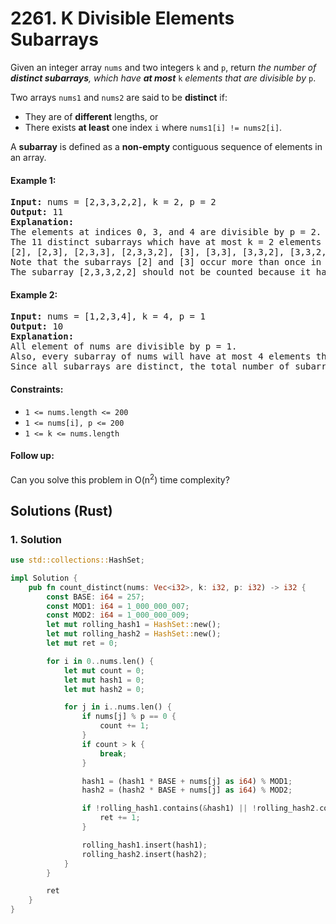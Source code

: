 # 2261. K Divisible Elements Subarrays
Given an integer array `nums` and two integers `k` and `p`, return *the number of **distinct subarrays**, which have **at most*** `k` *elements that are divisible by* `p`.

Two arrays `nums1` and `nums2` are said to be **distinct** if:
* They are of **different** lengths, or
* There exists **at least** one index `i` where `nums1[i] != nums2[i]`.

A **subarray** is defined as a **non-empty** contiguous sequence of elements in an array.

#### Example 1:
<pre>
<strong>Input:</strong> nums = [2,3,3,2,2], k = 2, p = 2
<strong>Output:</strong> 11
<strong>Explanation:</strong>
The elements at indices 0, 3, and 4 are divisible by p = 2.
The 11 distinct subarrays which have at most k = 2 elements divisible by 2 are:
[2], [2,3], [2,3,3], [2,3,3,2], [3], [3,3], [3,3,2], [3,3,2,2], [3,2], [3,2,2], and [2,2].
Note that the subarrays [2] and [3] occur more than once in nums, but they should each be counted only once.
The subarray [2,3,3,2,2] should not be counted because it has 3 elements that are divisible by 2.
</pre>

#### Example 2:
<pre>
<strong>Input:</strong> nums = [1,2,3,4], k = 4, p = 1
<strong>Output:</strong> 10
<strong>Explanation:</strong>
All element of nums are divisible by p = 1.
Also, every subarray of nums will have at most 4 elements that are divisible by 1.
Since all subarrays are distinct, the total number of subarrays satisfying all the constraints is 10.
</pre>

#### Constraints:
* `1 <= nums.length <= 200`
* `1 <= nums[i], p <= 200`
* `1 <= k <= nums.length`

#### Follow up:
Can you solve this problem in O(n<sup>2</sup>) time complexity?

## Solutions (Rust)

### 1. Solution
```Rust
use std::collections::HashSet;

impl Solution {
    pub fn count_distinct(nums: Vec<i32>, k: i32, p: i32) -> i32 {
        const BASE: i64 = 257;
        const MOD1: i64 = 1_000_000_007;
        const MOD2: i64 = 1_000_000_009;
        let mut rolling_hash1 = HashSet::new();
        let mut rolling_hash2 = HashSet::new();
        let mut ret = 0;

        for i in 0..nums.len() {
            let mut count = 0;
            let mut hash1 = 0;
            let mut hash2 = 0;

            for j in i..nums.len() {
                if nums[j] % p == 0 {
                    count += 1;
                }
                if count > k {
                    break;
                }

                hash1 = (hash1 * BASE + nums[j] as i64) % MOD1;
                hash2 = (hash2 * BASE + nums[j] as i64) % MOD2;

                if !rolling_hash1.contains(&hash1) || !rolling_hash2.contains(&hash2) {
                    ret += 1;
                }

                rolling_hash1.insert(hash1);
                rolling_hash2.insert(hash2);
            }
        }

        ret
    }
}
```
